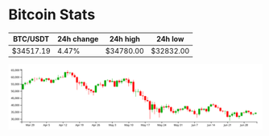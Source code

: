 # Bitcoin Stats

BTC/USDT|24h change|24h high|24h low|
|---|---|---|---|
|$34517.19|4.47%|$34780.00|$32832.00|

<img src="./chart.svg">
